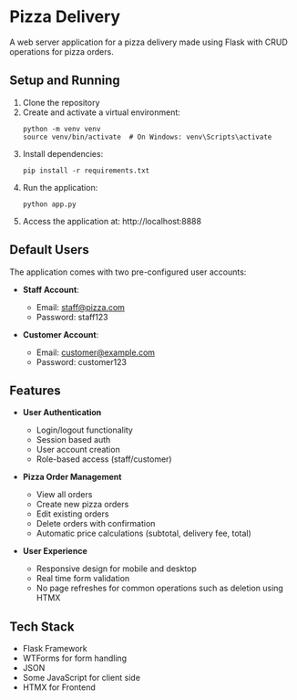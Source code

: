 # Pizza Delivery

A web server application for a pizza delivery made using Flask with CRUD operations for pizza orders.


## Setup and Running

1. Clone the repository
2. Create and activate a virtual environment:
   ```
   python -m venv venv
   source venv/bin/activate  # On Windows: venv\Scripts\activate
   ```
3. Install dependencies:
   ```
   pip install -r requirements.txt
   ```
4. Run the application:
   ```
   python app.py
   ```
5. Access the application at: http://localhost:8888

## Default Users

The application comes with two pre-configured user accounts:

- **Staff Account**:
  - Email: staff@pizza.com
  - Password: staff123

- **Customer Account**:
  - Email: customer@example.com
  - Password: customer123

## Features

- **User Authentication**
  - Login/logout functionality
  - Session based auth
  - User account creation
  - Role-based access (staff/customer)

- **Pizza Order Management**
  - View all orders
  - Create new pizza orders
  - Edit existing orders
  - Delete orders with confirmation
  - Automatic price calculations (subtotal, delivery fee, total)

- **User Experience**
  - Responsive design for mobile and desktop
  - Real time form validation
  - No page refreshes for common operations such as deletion using HTMX

## Tech Stack

- Flask Framework
- WTForms for form handling
- JSON
- Some JavaScript for client side
- HTMX for Frontend